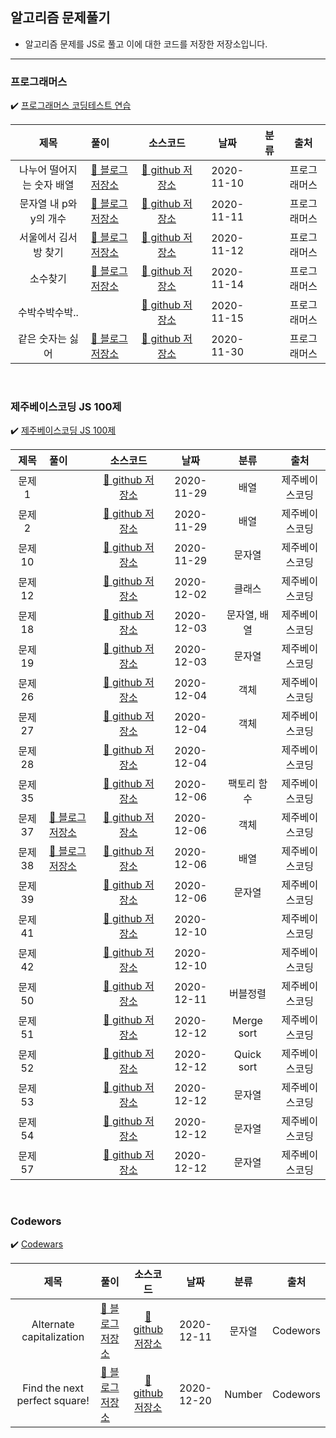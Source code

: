 ## 알고리즘 문제풀기
- 알고리즘 문제를 JS로 풀고 이에 대한 코드를 저장한 저장소입니다.

---

### 프로그래머스
✔️ [프로그래머스 코딩테스트 연습](https://programmers.co.kr/learn/challenges) <br>

|           제목            | 풀이                                                 |                                                      소스코드                                                      |    날짜    | 분류 |     출처     |
| :-----------------------: | :--------------------------------------------------- | :----------------------------------------------------------------------------------------------------------------: | :--------: | :--: | :----------: |
| 나누어 떨어지는 숫자 배열 | [📎 블로그 저장소](https://dev-hyun.tistory.com/141) | [📎 github 저장소 ](https://github.com/devhyun637/Algorithm_JavaScript/blob/master/programmers/level1/sol12910.js) | 2020-11-10 |      | 프로그래머스 |
|  문자열 내 p와 y의 개수   | [📎 블로그 저장소](https://dev-hyun.tistory.com/143) | [📎 github 저장소 ](https://github.com/devhyun637/Algorithm_JavaScript/blob/master/programmers/level1/sol12916.js) | 2020-11-11 |      | 프로그래머스 |
|   서울에서 김서방 찾기    | [📎 블로그 저장소](https://dev-hyun.tistory.com/144) | [📎 github 저장소 ](https://github.com/devhyun637/Algorithm_JavaScript/blob/master/programmers/level1/sol12919.js) | 2020-11-12 |      | 프로그래머스 |
|         소수찾기          | [📎 블로그 저장소](https://dev-hyun.tistory.com/145) | [📎 github 저장소 ](https://github.com/devhyun637/Algorithm_JavaScript/blob/master/programmers/level1/sol12921.js) | 2020-11-14 |      | 프로그래머스 |
|   수박수박수박..          | | [📎 github 저장소 ](https://github.com/devhyun637/Algorithm_JavaScript/blob/master/programmers/level1/sol12922.js) | 2020-11-15 |      | 프로그래머스 |
|      같은 숫자는 싫어    | [📎 블로그 저장소](https://dev-hyun.tistory.com/150) | [📎 github 저장소 ](https://github.com/devhyun637/Algorithm_JavaScript/blob/master/programmers/level1/sol12906.js) | 2020-11-30 |   | 프로그래머스 |

<br>

### 제주베이스코딩 JS 100제
✔️ [제주베이스코딩 JS 100제](https://www.notion.so/JS-100-94d97d294dd14c9b911a02c840fa9f2d) <br>

|           제목            | 풀이                                                 |                                                      소스코드                                                      |    날짜    | 분류 |     출처     |
| :-----------------------: | :--------------------------------------------------- | :----------------------------------------------------------------------------------------------------------------: | :--------: | :--: | :----------: |
|    문제1     |  | [📎 github 저장소 ](https://github.com/devhyun637/Algorithm_JavaScript/blob/master/codeFestival_js/beginner/problem1.js) | 2020-11-29 |  배열   | 제주베이스코딩 |
|    문제2     |  | [📎 github 저장소 ](https://github.com/devhyun637/Algorithm_JavaScript/blob/master/codeFestival_js/beginner/problem2.js) | 2020-11-29 |  배열   | 제주베이스코딩 |
|    문제10    |  | [📎 github 저장소 ](https://github.com/devhyun637/Algorithm_JavaScript/blob/master/codeFestival_js/beginner/problem10.js) | 2020-11-29 |  문자열   | 제주베이스코딩 |
|    문제12    |  | [📎 github 저장소 ](https://github.com/devhyun637/Algorithm_JavaScript/blob/master/codeFestival_js/beginner/problem12.js) | 2020-12-02 | 클래스 | 제주베이스코딩 |
|    문제18    |  | [📎 github 저장소 ](https://github.com/devhyun637/Algorithm_JavaScript/blob/master/codeFestival_js/beginner/problem18.js) | 2020-12-03 | 문자열, 배열 | 제주베이스코딩 |
|    문제19    |  | [📎 github 저장소 ](https://github.com/devhyun637/Algorithm_JavaScript/blob/master/codeFestival_js/beginner/problem19.js) | 2020-12-03 | 문자열 | 제주베이스코딩 |
|    문제26    |  | [📎 github 저장소 ](https://github.com/devhyun637/Algorithm_JavaScript/blob/master/codeFestival_js/beginner/problem26.js) | 2020-12-04 | 객체 | 제주베이스코딩 |
|    문제27    |  | [📎 github 저장소 ](https://github.com/devhyun637/Algorithm_JavaScript/blob/master/codeFestival_js/beginner/problem27.js) | 2020-12-04 | 객체 | 제주베이스코딩 |
|    문제28    |  | [📎 github 저장소 ](https://github.com/devhyun637/Algorithm_JavaScript/blob/master/codeFestival_js/beginner/problem28.js) | 2020-12-04 |   | 제주베이스코딩 |
|    문제35    |  | [📎 github 저장소 ](https://github.com/devhyun637/Algorithm_JavaScript/blob/master/codeFestival_js/intermediate/problem35.js) | 2020-12-06 | 팩토리 함수 | 제주베이스코딩 |
|    문제37    | [📎 블로그 저장소](https://dev-hyun.tistory.com/153) | [📎 github 저장소 ](https://github.com/devhyun637/Algorithm_JavaScript/blob/master/codeFestival_js/intermediate/problem37.js) | 2020-12-06 | 객체 | 제주베이스코딩 |
|    문제38    | [📎 블로그 저장소](https://dev-hyun.tistory.com/154) | [📎 github 저장소 ](https://github.com/devhyun637/Algorithm_JavaScript/blob/master/codeFestival_js/intermediate/problem38.js) | 2020-12-06 | 배열 | 제주베이스코딩 |
|    문제39    |  | [📎 github 저장소 ](https://github.com/devhyun637/Algorithm_JavaScript/blob/master/codeFestival_js/intermediate/problem39.js) | 2020-12-06 | 문자열 | 제주베이스코딩 |
|    문제41    |  | [📎 github 저장소 ](https://github.com/devhyun637/Algorithm_JavaScript/blob/master/codeFestival_js/intermediate/problem41.js) | 2020-12-10 | | 제주베이스코딩 |
|    문제42    |  | [📎 github 저장소 ](https://github.com/devhyun637/Algorithm_JavaScript/blob/master/codeFestival_js/intermediate/problem42.js) | 2020-12-10 | | 제주베이스코딩 |
|    문제50    |  | [📎 github 저장소 ](https://github.com/devhyun637/Algorithm_JavaScript/blob/master/codeFestival_js/intermediate/problem50.js) | 2020-12-11 | 버블정렬 | 제주베이스코딩 |
|    문제51    |  | [📎 github 저장소 ](https://github.com/devhyun637/Algorithm_JavaScript/blob/master/codeFestival_js/intermediate/problem51.js) | 2020-12-12 | Merge sort | 제주베이스코딩 |
|    문제52    |  | [📎 github 저장소 ](https://github.com/devhyun637/Algorithm_JavaScript/blob/master/codeFestival_js/intermediate/problem52.js) | 2020-12-12 | Quick sort | 제주베이스코딩 |
|    문제53    |  | [📎 github 저장소 ](https://github.com/devhyun637/Algorithm_JavaScript/blob/master/codeFestival_js/intermediate/problem53.js) | 2020-12-12 | 문자열 | 제주베이스코딩 |
|    문제54    |  | [📎 github 저장소 ](https://github.com/devhyun637/Algorithm_JavaScript/blob/master/codeFestival_js/intermediate/problem54.js) | 2020-12-12 | 문자열 | 제주베이스코딩 |
|    문제57    |  | [📎 github 저장소 ](https://github.com/devhyun637/Algorithm_JavaScript/blob/master/codeFestival_js/intermediate/problem57.js) | 2020-12-12 | 문자열 | 제주베이스코딩 |

<br>

### Codewors
✔️ [Codewars](https://www.codewars.com) <br>

|           제목            | 풀이                                                 |                                                      소스코드                                                      |    날짜    | 분류 |     출처     |
| :-----------------------: | :--------------------------------------------------- | :----------------------------------------------------------------------------------------------------------------: | :--------: | :--: | :----------: |
| Alternate capitalization | [📎 블로그 저장소](https://dev-hyun.tistory.com/155) | [📎 github 저장소 ](https://github.com/devhyun637/Algorithm_JavaScript/blob/master/codewars/level7ky/alternateCapitalization.js) | 2020-12-11 | 문자열 | Codewors |
| Find the next perfect square! | [📎 블로그 저장소](https://dev-hyun.tistory.com/158) | [📎 github 저장소 ](https://github.com/devhyun637/Algorithm_JavaScript/blob/master/codewars/level7ky/findNextSquare.js) | 2020-12-20 | Number | Codewors |
